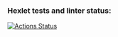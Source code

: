 ### Hexlet tests and linter status:
[![Actions Status](https://github.com/Th0rn-dev/python-pytest-testing-project-79/actions/workflows/hexlet-check.yml/badge.svg)](https://github.com/Th0rn-dev/python-pytest-testing-project-79/actions)